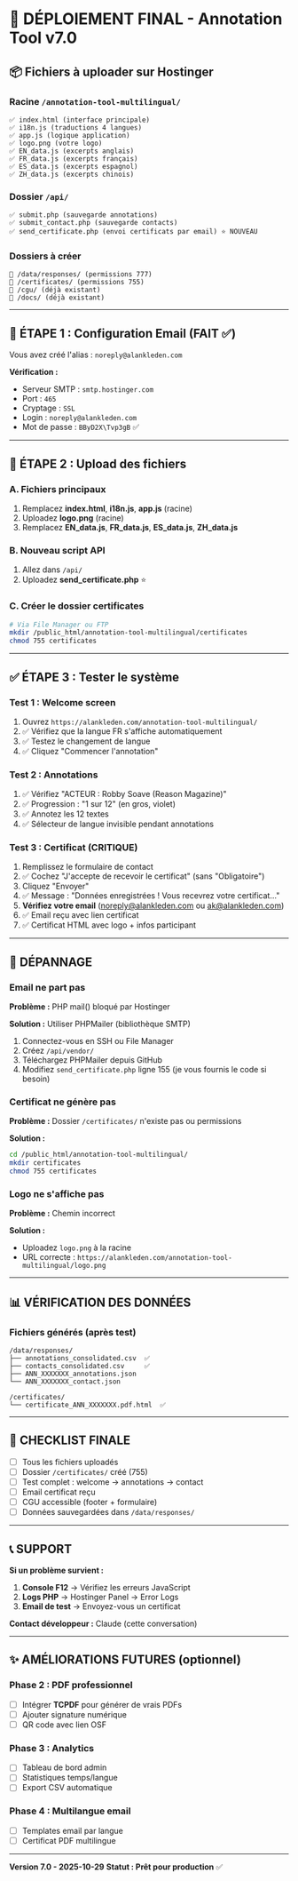# 🚀 DÉPLOIEMENT FINAL - Annotation Tool v7.0

## 📦 Fichiers à uploader sur Hostinger

### Racine `/annotation-tool-multilingual/`
```
✅ index.html (interface principale)
✅ i18n.js (traductions 4 langues)
✅ app.js (logique application)
✅ logo.png (votre logo)
✅ EN_data.js (excerpts anglais)
✅ FR_data.js (excerpts français)
✅ ES_data.js (excerpts espagnol)
✅ ZH_data.js (excerpts chinois)
```

### Dossier `/api/`
```
✅ submit.php (sauvegarde annotations)
✅ submit_contact.php (sauvegarde contacts)
✅ send_certificate.php (envoi certificats par email) ⭐ NOUVEAU
```

### Dossiers à créer
```
📁 /data/responses/ (permissions 777)
📁 /certificates/ (permissions 755)
📁 /cgu/ (déjà existant)
📁 /docs/ (déjà existant)
```

---

## 🔧 ÉTAPE 1 : Configuration Email (FAIT ✅)

Vous avez créé l'alias : `noreply@alankleden.com`

**Vérification :**
- Serveur SMTP : `smtp.hostinger.com`
- Port : `465`
- Cryptage : `SSL`
- Login : `noreply@alankleden.com`
- Mot de passe : `BByD2X\Tvp3gB` ✅

---

## 🚀 ÉTAPE 2 : Upload des fichiers

### A. Fichiers principaux
1. Remplacez **index.html**, **i18n.js**, **app.js** (racine)
2. Uploadez **logo.png** (racine)
3. Remplacez **EN_data.js**, **FR_data.js**, **ES_data.js**, **ZH_data.js**

### B. Nouveau script API
1. Allez dans `/api/`
2. Uploadez **send_certificate.php** ⭐

### C. Créer le dossier certificates
```bash
# Via File Manager ou FTP
mkdir /public_html/annotation-tool-multilingual/certificates
chmod 755 certificates
```

---

## ✅ ÉTAPE 3 : Tester le système

### Test 1 : Welcome screen
1. Ouvrez `https://alankleden.com/annotation-tool-multilingual/`
2. ✅ Vérifiez que la langue FR s'affiche automatiquement
3. ✅ Testez le changement de langue
4. ✅ Cliquez "Commencer l'annotation"

### Test 2 : Annotations
1. ✅ Vérifiez "ACTEUR : Robby Soave (Reason Magazine)"
2. ✅ Progression : "1 sur 12" (en gros, violet)
3. ✅ Annotez les 12 textes
4. ✅ Sélecteur de langue invisible pendant annotations

### Test 3 : Certificat (CRITIQUE)
1. Remplissez le formulaire de contact
2. ✅ Cochez "J'accepte de recevoir le certificat" (sans "Obligatoire")
3. Cliquez "Envoyer"
4. ✅ Message : "Données enregistrées ! Vous recevrez votre certificat..."
5. **Vérifiez votre email** (noreply@alankleden.com ou ak@alankleden.com)
6. ✅ Email reçu avec lien certificat
7. ✅ Certificat HTML avec logo + infos participant

---

## 🐛 DÉPANNAGE

### Email ne part pas
**Problème :** PHP mail() bloqué par Hostinger

**Solution :** Utiliser PHPMailer (bibliothèque SMTP)

1. Connectez-vous en SSH ou File Manager
2. Créez `/api/vendor/` 
3. Téléchargez PHPMailer depuis GitHub
4. Modifiez `send_certificate.php` ligne 155 (je vous fournis le code si besoin)

### Certificat ne génère pas
**Problème :** Dossier `/certificates/` n'existe pas ou permissions

**Solution :**
```bash
cd /public_html/annotation-tool-multilingual/
mkdir certificates
chmod 755 certificates
```

### Logo ne s'affiche pas
**Problème :** Chemin incorrect

**Solution :**
- Uploadez `logo.png` à la racine
- URL correcte : `https://alankleden.com/annotation-tool-multilingual/logo.png`

---

## 📊 VÉRIFICATION DES DONNÉES

### Fichiers générés (après test)
```
/data/responses/
├── annotations_consolidated.csv  ✅
├── contacts_consolidated.csv     ✅
├── ANN_XXXXXXX_annotations.json
└── ANN_XXXXXXX_contact.json

/certificates/
└── certificate_ANN_XXXXXXX.pdf.html  ✅
```

---

## 🎯 CHECKLIST FINALE

- [ ] Tous les fichiers uploadés
- [ ] Dossier `/certificates/` créé (755)
- [ ] Test complet : welcome → annotations → contact
- [ ] Email certificat reçu
- [ ] CGU accessible (footer + formulaire)
- [ ] Données sauvegardées dans `/data/responses/`

---

## 📞 SUPPORT

**Si un problème survient :**

1. **Console F12** → Vérifiez les erreurs JavaScript
2. **Logs PHP** → Hostinger Panel → Error Logs
3. **Email de test** → Envoyez-vous un certificat

**Contact développeur :** Claude (cette conversation)

---

## ✨ AMÉLIORATIONS FUTURES (optionnel)

### Phase 2 : PDF professionnel
- [ ] Intégrer **TCPDF** pour générer de vrais PDFs
- [ ] Ajouter signature numérique
- [ ] QR code avec lien OSF

### Phase 3 : Analytics
- [ ] Tableau de bord admin
- [ ] Statistiques temps/langue
- [ ] Export CSV automatique

### Phase 4 : Multilangue email
- [ ] Templates email par langue
- [ ] Certificat PDF multilingue

---

**Version 7.0 - 2025-10-29**
**Statut : Prêt pour production** ✅

